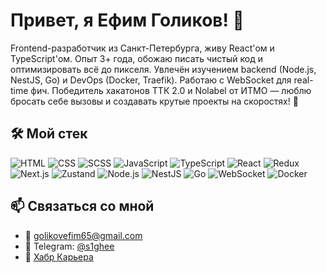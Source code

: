 # Привет, я Ефим Голиков! 👋

Frontend-разработчик из Санкт-Петербурга, живу React'ом и TypeScript'ом. Опыт 3+ года, обожаю писать чистый код и оптимизировать всё до пикселя. Увлечён изучением backend (Node.js, NestJS, Go) и DevOps (Docker, Traefik). Работаю с WebSocket для real-time фич. Победитель хакатонов ТТК 2.0 и Nolabel от ИТМО — люблю бросать себе вызовы и создавать крутые проекты на скоростях! 🚀

## 🛠 Мой стек

![HTML](https://img.shields.io/badge/-HTML-FF5733?style=flat&logo=html5)
![CSS](https://img.shields.io/badge/-CSS-1572B6?style=flat&logo=css3)
![SCSS](https://img.shields.io/badge/-SCSS-C6538C?style=flat&logo=sass)
![JavaScript](https://img.shields.io/badge/-JavaScript-F7DF1E?style=flat&logo=javascript)
![TypeScript](https://img.shields.io/badge/-TypeScript-3178C6?style=flat&logo=typescript)
![React](https://img.shields.io/badge/-React-61DAFB?style=flat&logo=react)
![Redux](https://img.shields.io/badge/-Redux-764ABC?style=flat&logo=redux)
![Next.js](https://img.shields.io/badge/-Next.js-000000?style=flat&logo=next.js)
![Zustand](https://img.shields.io/badge/-Zustand-000000?style=flat)
![Node.js](https://img.shields.io/badge/-Node.js-339933?style=flat&logo=node.js)
![NestJS](https://img.shields.io/badge/-NestJS-E0234E?style=flat&logo=nestjs)
![Go](https://img.shields.io/badge/-Go-00ADD8?style=flat&logo=go)
![WebSocket](https://img.shields.io/badge/-WebSocket-010101?style=flat)
![Docker](https://img.shields.io/badge/-Docker-2496ED?style=flat&logo=docker)

## 📫 Связаться со мной

- 📧 [golikovefim65@gmail.com](mailto:golikovefim65@gmail.com)  
- 📱 Telegram: [@s1ghee](https://t.me/s1ghee)  
- 💼 [Хабр Карьера](https://career.habr.com/s1ghe)
